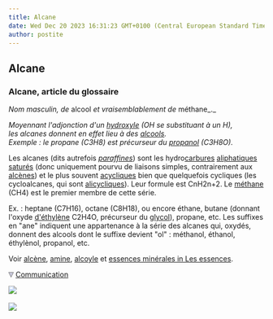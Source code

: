```yaml
---
title: Alcane
date: Wed Dec 20 2023 16:31:23 GMT+0100 (Central European Standard Time)
author: postite
---
```


## Alcane
### Alcane, article du glossaire
 _Nom masculin, de_ alcool _et vraisemblablement de_ méthane_._

_Moyennant l'adjonction d'un [hydroxyle](hydroxyle.html) (OH se substituant à un H),  
les alcanes donnent en effet lieu à des [alcools](alcool.html).  
Exemple : le propane (C3H8) est précurseur du [propanol](alcools.html#alcoolisopropylique) (C3H8O)._

Les alcanes (dits autrefois [_paraffines_](paraffine.html)) sont les hydro[carbures](carbure.html) [aliphatiques](aliphatique.html) [saturés](saturation.html) (donc uniquement pourvu de liaisons simples, contrairement aux [alcènes](alcene.html)) et le plus souvent [acycliques](acyclique.html) bien que quelquefois cycliques (les cycloalcanes, qui sont [alicycliques](alicyclique.html)). Leur formule est CnH2n+2. Le [méthane](methane.html) (CH4) est le premier membre de cette série.

Ex. : heptane (C7H16), octane (C8H18), ou encore éthane, butane (donnant l'oxyde [d'éthylène](ethylene.html) C2H4O, précurseur du [glycol](glycol.html)), propane, etc. Les suffixes en "ane" indiquent une appartenance à la série des alcanes qui, oxydés, donnent des alcools dont le suffixe devient "ol" : méthanol, éthanol, éthylènol, propanol, etc.

Voir [alcène](alcene.html), [amine](alcane.html#amine), [alcoyle](alcane.html#alcoyle) et [essences minérales in Les essences](essences.html#essencesminerales).



![](images/flechebas.gif) [Communication](http://www.artrealite.com/annonceurs.htm) 

[![](https://cbonvin.fr/sites/regie.artrealite.com/visuels/campagne1.png)](index-2.html#20131014)

![](https://cbonvin.fr/sites/regie.artrealite.com/visuels/campagne2.png)